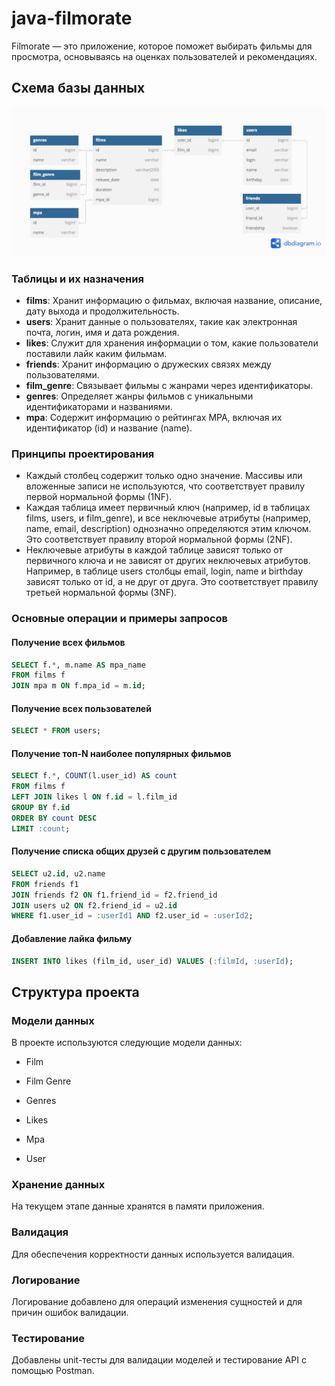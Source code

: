 # java-filmorate

Filmorate — это приложение, которое поможет выбирать фильмы для просмотра, основываясь на оценках пользователей и рекомендациях. 

## Схема базы данных

![Диаграмма базы данных](src/main/resources/images/filmorate_ER.png)

### Таблицы и их назначения

- **films**: Хранит информацию о фильмах, включая название, описание, дату выхода и продолжительность.
- **users**: Хранит данные о пользователях, такие как электронная почта, логин, имя и дата рождения.
- **likes**: Служит для хранения информации о том, какие пользователи поставили лайк каким фильмам.
- **friends**: Хранит информацию о дружеских связях между пользователями.
- **film_genre**: Связывает фильмы с жанрами через идентификаторы.
- **genres**: Определяет жанры фильмов с уникальными идентификаторами и названиями.
- **mpa**: Содержит информацию о рейтингах MPA, включая их идентификатор (id) и название (name).


### Принципы проектирования

- Каждый столбец содержит только одно значение. Массивы или вложенные записи не используются, что соответствует правилу первой нормальной формы (1NF).
- Каждая таблица имеет первичный ключ (например, id в таблицах films, users, и film_genre), и все неключевые атрибуты (например, name, email, description) однозначно определяются этим ключом. Это соответствует правилу второй нормальной формы (2NF).
- Неключевые атрибуты в каждой таблице зависят только от первичного ключа и не зависят от других неключевых атрибутов. Например, в таблице users столбцы email, login, name и birthday зависят только от id, а не друг от друга. Это соответствует правилу третьей нормальной формы (3NF).

### Основные операции и примеры запросов

#### Получение всех фильмов

```sql
SELECT f.*, m.name AS mpa_name 
FROM films f 
JOIN mpa m ON f.mpa_id = m.id;
```

#### Получение всех пользователей

```sql
SELECT * FROM users;
```

#### Получение топ-N наиболее популярных фильмов

```sql
SELECT f.*, COUNT(l.user_id) AS count
FROM films f
LEFT JOIN likes l ON f.id = l.film_id
GROUP BY f.id
ORDER BY count DESC
LIMIT :count;
```

#### Получение списка общих друзей с другим пользователем

```sql
SELECT u2.id, u2.name
FROM friends f1
JOIN friends f2 ON f1.friend_id = f2.friend_id
JOIN users u2 ON f2.friend_id = u2.id
WHERE f1.user_id = :userId1 AND f2.user_id = :userId2;
```

#### Добавление лайка фильму

```sql
INSERT INTO likes (film_id, user_id) VALUES (:filmId, :userId);
```
##  Структура проекта

### Модели данных

В проекте используются следующие модели данных:

- Film

- Film Genre

- Genres

- Likes

- Mpa

- User

### Хранение данных

На текущем этапе данные хранятся в памяти приложения. 

### Валидация

Для обеспечения корректности данных используется валидация. 

### Логирование

Логирование добавлено для операций изменения сущностей и для причин ошибок валидации.

### Тестирование

Добавлены unit-тесты для валидации моделей и тестирование API с помощью Postman.




